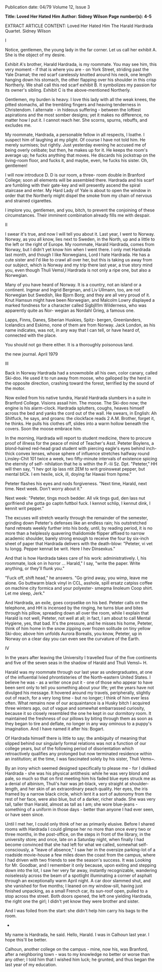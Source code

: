 Publication date: 04/79
Volume 12, Issue 3

**Title: Loved Her Hated Him**
**Author: Sidney Wilson**
**Page number(s): 4-5**

EXTRACT ARTICLE CONTENT:
Loved Her Hated Him
The Harald Hardrada Quartet. 
Sidney Wilson

I

Notice, gentlemen, the young lady in the far 
corner. Let us call her exhibit A. She is the object 
of my desire. 

Exhibit A's brother, Harald Hardrada, is my 
roommate. You may see him, this very moment -
if that is where you are -
on York Street, striding 
past the Yale Dramat; the red scarf carelessly 
knotted around his neck, one length hanging down 
his stomach, the other flapping over his shoulder 
in this crisp Northerly. We shall call this red scarf 
exhibit B. It symbolizes my passion for its owner's 
sibling. Exhibit C is the above-mentioned 
Northerly. 

Gentlemen, my burden is heavy. I love this lady 
with all the weak knees, the pitted stomachs, all 
the trembling fingers and heaving tenderness in 
Christendom. I alternate -
in hideous suffering -
between the loftiest aspirations and the most 
somber designs; yet it makes no difference, no 
matter how I put it. I cannot reach her. She 
scorns, spurns, rebuffs, and excludes me. 

My roommate, Hardrada, a personable fellow in 
all respects, I loathe. I suspect him of laughing at 
my plight. Of course I have not told him. He 
merely surmises; but rightly. Just yesterday 
evening he accused me of being overly celibate; 
but then, he makes up for it. He keeps the room's 
average up; he fucks anything that moves. He 
discards his jockstrap on the living-room floor, 
and fucks it, and maybe, even, he fucks his sister. 
Oh, gentlemen! 

I will now introduce D. D is our room, a three-
room double in Branford College; soon all 
elements will be assembled there. Hardrada and 
his scarf are fumbling with their gate-key and will 
presently ascend the spiral staircase and enter. My 
Hard Lady of Yale is about to open the window in 
order that the Northerly might dispel the smoke 
from my chain of nervous and strained cigarettes. 

I implore you, gentlemen, and you, bitch, to 
prevent the conjoining of these circumstances. 
Their imminent combination already fills me with 
despair. 


II

I swear it's true, and now I will tell you about 
it. Last year, I went to Norway. Norway, as you 
all know, lies next to Sweden, in the North, up 
and a little to the left or the right of Europe. My 
roommate, Harald Hardrada, comes from 
Norway, but I didn't yet know him when I went 
there. I only met Hardrada last month, and 
though I like Norwegians, Lord I hate Hardrada. 
He has a cute sister and I'd like to crawl all over 
her, but this is taking us away from our subject, 
which is Norway and my trip there last year, a 
true story mind you, even though Thuli Vemsl,l 
Hardrada is not only a ripe one, but also a 
Norwegian. 

Many of you have heard of Norway. It is a 
country, not an island or a continent. Ingmar and 
Ingrid Bergman, and Liv Ullmann, too, are not 
Norwegian but Swedish, like Bjorn Borg; and they 
are all very proud of it. Knut Hamsun might have 
been Norwegian, and Malcolm Lowry displayed a 
marked fondness for a character called Sigbjll!lm 
Wilderness, who was apparently quite as Nor-
wegian as Nordahl Grieg, a famous one. 

Lapps, Finns, Danes, Siberian Huskies, Spitz-
bergen, Greenlanders, Icelandics and Eskimo, 
none of them are from Norway. Jack London, as 
his name indicates, was not, in any way that I can 
tell, or have heard of, connected with the place. 

You should not go there either. It is a thoroughly 
poisonous land. 

the new journal. April 1979


III

Back in Norway Hardrada had a snowmobile all 
his own, color canary, called Ski-doo. He used it 
to run away from moose, who galloped by the 
herd in the opposite direction, crashing toward the 
forest, terrified by the sound of the motor. 

Now exiled from his native tundra, Harald 
Hardrada slumbers in a suite in Branford College. 
Visions assail him. The moose. The Ski-doo now; 
the engine is his alarm-clock. Hardrada splutters, 
coughs, heaves himself across the bed and yanks 
the cord out of the wall. He swears, in English: 
Ah Shitfuck, he says, and groans: the clockface 
reads 2 A.M. Brother, forget it, he thinks. He pulls 
his clothes off, slides into a warm hollow beneath 
the covers. Soon the moose embrace him. 

In the morning, Hardrada will report to student 
medicine, there to procure proof of illness for the 
peace of mind of Teacher's Asst. Peteter Boylens, 
a blond-haired red-head grad student with piercing 
eagle's eyes behind inch-thick convex lenses, whose 
sphere of influence stretches halfway round 
Linsley-Chit 101 twice a week, two fifty-minute 
intervals of existence spicing the eternity of self-
nihilation that he is within the P.-lii Sz. Dpt. 
"Peteter," HH will then say, "I hev got iip lass 
ntit 2EM to writ groinsweat pepper, but mental 
blCk. I em hexile, sick, ill, doying far Hawaii from 
hpme." 

Peteter flashes his eyes and nods forgiveness. 
"Next time, Harald, next time. Next week. Don't 
worry about it." 

Next week: "Peteter, tings moch bedder. All vik 
tings gud, den lass nut gorlfriend she gotta go 
captn futtbol fuck. I kennot schlip, I kennut dink, 
I kennit writ pepper." 

The excuses will stretch wearily through the 
remainder of the semester, grinding down Peteter's 
defenses like an endless rain; his outstretched hand 
retreats weekly further into his body, until, by 
reading period, it is no more than a helplessly 
quavering thalidomide flipper affixed to narrow 
academic shoulder, barely strong enough to 
receive the four by six-inch sheet of paper that 
Hardrada delivers with the death-blow: 
"Peteter, vi vet tu longg. Pepper kennat be writ. 
Here I hev Dinsexkus." 

And that is how Hardrada takes care of his 
work: administratively. I, his roommate, look on 
in horror ... Harald," I say, "write the paper. Write 
anything, or they'll flunk you." 

"Fuck off, shift head," he answers. "Go grind 
away, you wimp, leave me alone. Go buttwarm 
black vinyl in CCL, asshole, spill ersatz catpiss 
coffee on machine city formica and your polyester-
smegma linoleum Coop shirt. Let me sleep, Jerk." 

And Hardrada, an exile, goes corpselike on his 
bed. Peteter calls on the telephone, and HH is 
incensed by the ringing, he turns blue and bites 
through his pillow, spreading down all over the 
room, while I explain that Harald is not well, 
Peteter, not well at all; in fact, I am about to call 
Mental Hygiene, yes, that bad. It's the pressure, 
and he misses his home, Peteter, think of him 
home in the snow zipping over frozen solitude on 
tiny yellow Ski-doo; above him unfolds Aurora 
Borealis, you know, Peteter, up in Norway on a 
clear day you can even see the curvature of the 
Earth. 


IV

In the years after leaving the University I 
travelled four of the five continents and five of the 
seven seas in the shadow of Harald and Thuli 
Vemsl~ H. 

Harald was my roommate through our last year 
as undergraduates, at one of the influential Ivied 
phrontisteries of the North-eastern United States. I 
believe he was -
as a writer once put it -
one of 
those who appear to have been sent only to tell 
you something about your life; yet the years have 
not divulged his message. It hovered around my 
travels, peripherally, slightly out of reach, for a 
very long time -
but no longer; I think of him 
ever less often. What remains now of our 
acquaintance is a Husky bitch I acquired three 
winters ago, out of vague and somewhat 
embarrassed curiosity, because it so closely 
resembled the one he kept in our dormitory room. 
It maintained the freshness of our pillows by 
biting through them as soon as they began to tire 
and deflate, no longer in any way ominous to a 
puppy's imagination. And I have named it after 
his: Bogart. 

Of Hardrada himself there is little to say; the 
ambiguity of meaning that slipped behind our 
singularly formal relations was not a function of 
our college years, but of the following period of 
disorientation which retroactively qualifies any 
prolonged but now terminated residence within an 
institution; at the time, I was fascinated solely by 
his sister, Thuli Vems~. 

By an irony which seemed designed specifically 
to please me -
for I disliked Hardrada -
she was 
his physical antithesis: while he was very blond 
and pale, so much so that on first meeting him his 
faded blue eyes struck me as a denial of albinism, 
Thuli's hair was jet-black, very straight at 
shoulder-length, and her skin of an extraordinary 
peach quality. Her eyes, the iris framed by a 
narrow black circle, which lent it a sort of 
autonomy from the rest of her face, were also 
blue, but of a darker, richer shade. She was very 
tall, taller than Harald, almost as tall as I am; she 
wore blue-jeans -
something of a uniform in 
those days -
better than anyone I had ever seen, 
or have seen since. 

Until I met her, I could only think of her as 
primarily elusive. Before I shared rooms with 
Hardrada I could glimpse her no more than once 
every two or three months, in the post-office, on 
the steps in front of the library, in the university 
store; and once, late on a Saturday night, when 
finally I had become convinced that she had left 
for what we called, somewhat self-consciously, a 
"leave of absence," I saw her in the oversize 
parking-lot of a roadside movie-house a few miles 
down the coast from the campus, where I had 
driven with two friends to see the season's success. 
It was Looking for Mr. Goodbar, and I remember 
it only because, upon exiting and stepping down 
into the lot, I saw her very far away, instantly 
recognizable, wandering noiselessly across the 
beam of a spotlight illuminating a corner of 
asphalt through an exceptionally warm April 
night. A car door slammed shut, and she vanished 
for five months; I leaned on my window-sill, 
having just finished unpacking, as a small French 
car, its sun-roof open, pulled to a stop across the 
street. Both doors opened, the left one yielding 
Hardrada, the right one the girl; I didn't yet know 
they were brother and sister. 

And I was foiled from the start: she didn't help 
him carry his bags to the room. 

-
My name is Hardrada, he said. 
Hello, Harald. 
I was in Calhoun last year. I hope this'll be 
better. 

Calhoun, another college on the campus -
mine, now his, was Branford, after a neighboring 
town -
was to my knowledge no better or worse 
than any other; I told him that I wished him luck; 
he grunted, and thus began the last year of my 
education.